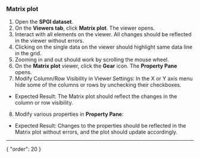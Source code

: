 ### Matrix plot

1. Open the **SPGI dataset**.
2. On the **Viewers tab**, click **Matrix plot**. The viewer opens.
3. Interact with all elements on the viewer. All changes should be reflected in the viewer without errors.  
4. Clicking on the single data on the viewer should highlight same data line in the grid.
5. Zooming in and out should work by scrolling the mouse wheel.  
6. On the **Matrix plot** viewer, click the **Gear** icon. The **Property Pane** opens.
7. Modify Column/Row Visibility in Viewer Settings: In the X or Y axis menu hide some of the columns or rows by unchecking their checkboxes.
  * Expected Result: The Matrix plot should reflect the changes in the column or row visibility.
8. Modify various properties in **Property Pane**:
  * Expected Result: Changes to the properties should be reflected in the Matrix plot without errors, and the plot should update accordingly.

---
{
  "order": 20
}